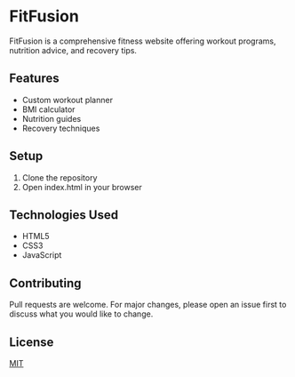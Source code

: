 # FitFusion

FitFusion is a comprehensive fitness website offering workout programs, nutrition advice, and recovery tips.

## Features

- Custom workout planner
- BMI calculator
- Nutrition guides
- Recovery techniques

## Setup

1. Clone the repository
2. Open index.html in your browser

## Technologies Used

- HTML5
- CSS3
- JavaScript

## Contributing

Pull requests are welcome. For major changes, please open an issue first to discuss what you would like to change.

## License

[MIT](https://choosealicense.com/licenses/mit/)